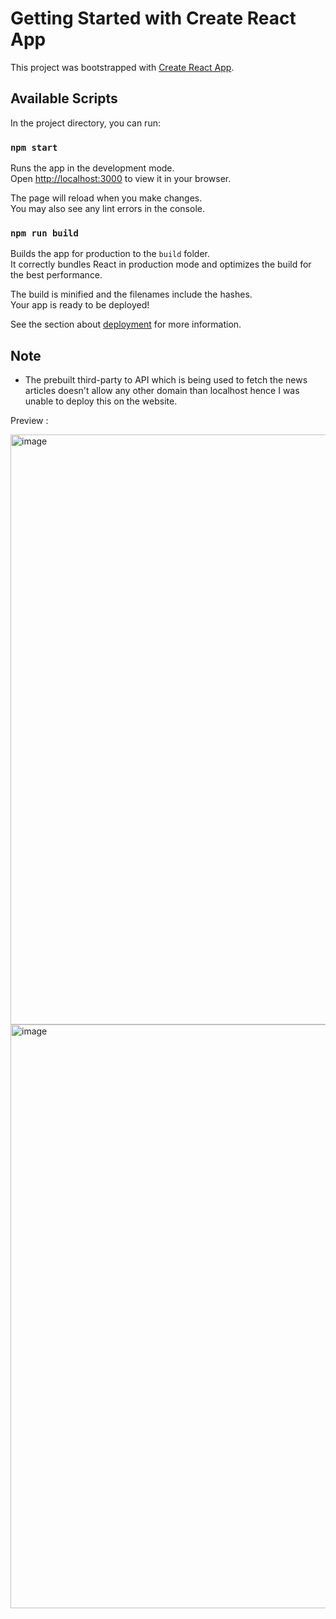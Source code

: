 # Getting Started with Create React App

This project was bootstrapped with [Create React App](https://github.com/facebook/create-react-app).

## Available Scripts

In the project directory, you can run:

### `npm start`

Runs the app in the development mode.\
Open [http://localhost:3000](http://localhost:3000) to view it in your browser.

The page will reload when you make changes.\
You may also see any lint errors in the console.

### `npm run build`

Builds the app for production to the `build` folder.\
It correctly bundles React in production mode and optimizes the build for the best performance.

The build is minified and the filenames include the hashes.\
Your app is ready to be deployed!

See the section about [deployment](https://facebook.github.io/create-react-app/docs/deployment) for more information.

## Note
-  The prebuilt third-party to API which is being used to fetch the news articles doesn't allow any other domain than localhost hence I was unable to deploy this on the website.

Preview :

<img width="944" alt="image" src="https://github.com/spkothari0/news-app/assets/30297030/22ff40fe-358a-4d4c-9741-eafedc8dc3bf">
<img width="934" alt="image" src="https://github.com/spkothari0/news-app/assets/30297030/6a30f86c-d869-4123-94e3-503ac27e81d4">


